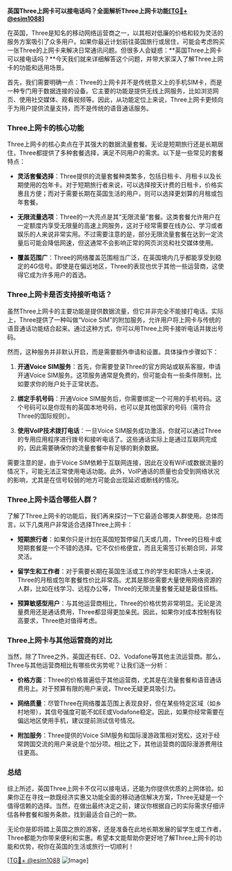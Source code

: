 **英国Three上网卡可以接电话吗？全面解析Three上网卡功能[[TG💪+ @esim1088](https://t.me/s/esim1088)]**

在英国，Three是知名的移动网络运营商之一，以其相对低廉的价格和较为灵活的服务方案吸引了众多用户。如果你最近计划前往英国旅行或居住，可能会考虑购买一张Three的上网卡来解决日常通讯问题。但很多人会疑惑：**英国Three上网卡可以接电话吗？**今天我们就来详细解答这个问题，并带大家深入了解Three上网卡的功能和适用场景。

首先，我们需要明确一点：Three的上网卡并不是传统意义上的手机SIM卡，而是一种专门用于数据连接的设备。它主要的功能是提供无线上网服务，比如浏览网页、使用社交媒体、观看视频等。因此，从功能定位上来说，Three上网卡更倾向于为用户提供流量支持，而不是传统的语音通话服务。

### Three上网卡的核心功能

Three上网卡的核心卖点在于其强大的数据流量套餐。无论是短期旅行还是长期居住，Three都提供了多种套餐选择，满足不同用户的需求。以下是一些常见的套餐特点：

- **灵活套餐选择**：Three提供的流量套餐种类繁多，包括日租卡、月租卡以及长期使用的包年卡。对于短期旅行者来说，可以选择按天计费的日租卡，价格实惠且方便；而对于需要长期在英国生活的用户，则可以选择更划算的月租或包年套餐。
  
- **无限流量选项**：Three的一大亮点是其“无限流量”套餐。这类套餐允许用户在一定额度内享受无限量的高速上网服务，这对于经常需要在线办公、学习或者娱乐的人来说非常实用。不过需要注意的是，部分无限流量套餐在达到一定流量后可能会降低网速，但这通常不会影响正常的网页浏览和社交媒体使用。

- **覆盖范围广**：Three的网络覆盖范围相当广泛，在英国境内几乎都能享受到稳定的4G信号。即使是在偏远地区，Three的表现也优于其他一些运营商，这使得它成为许多用户的首选。

### Three上网卡是否支持接听电话？

虽然Three上网卡的主要功能是提供数据流量，但它并非完全不能接打电话。实际上，Three提供了一种叫做“Voice SIM”的附加服务，允许用户将上网卡与传统的语音通话功能结合起来。通过这种方式，你可以用Three上网卡接听电话并拨出号码。

然而，这种服务并非默认开启，而是需要额外申请和设置。具体操作步骤如下：

1. **开通Voice SIM服务**：首先，你需要登录Three的官方网站或联系客服，申请开通Voice SIM服务。这项服务通常是免费的，但可能会有一些条件限制，比如要求你的账户处于正常状态。

2. **绑定手机号码**：开通Voice SIM服务后，你需要绑定一个可用的手机号码。这个号码可以是你现有的英国本地号码，也可以是其他国家的号码（需符合Three的国际规则）。

3. **使用VoIP技术拨打电话**：一旦Voice SIM服务成功激活，你就可以通过Three的专用应用程序进行拨号和接听电话了。这些通话实际上是通过互联网完成的，因此需要确保你的流量套餐中有足够的剩余数据。

需要注意的是，由于Voice SIM依赖于互联网连接，因此在没有WiFi或数据流量的情况下，可能无法正常使用电话功能。此外，VoIP通话的质量也会受到网络状况的影响，尤其是在信号较弱的地方可能会出现延迟或断线的情况。

### Three上网卡适合哪些人群？

了解了Three上网卡的功能后，我们再来探讨一下它最适合哪类人群使用。总体而言，以下几类用户非常适合选择Three上网卡：

- **短期旅行者**：如果你只是计划在英国短暂停留几天或几周，Three的日租卡或短期套餐是一个不错的选择。它不仅价格便宜，而且无需签订长期合同，非常灵活。

- **留学生和工作者**：对于需要长期在英国生活或工作的学生和职场人士来说，Three的月租或包年套餐性价比非常高。尤其是那些需要大量使用网络资源的人群，比如在线学习、远程办公等，Three的无限流量套餐无疑是最佳搭档。

- **预算敏感型用户**：与其他运营商相比，Three的价格优势非常明显。无论是流量费用还是通话费用，Three都显得更加亲民。因此，如果你对成本控制有较高要求，Three绝对值得考虑。

### Three上网卡与其他运营商的对比

当然，除了Three之外，英国还有EE、O2、Vodafone等其他主流运营商。那么，Three与其他运营商相比有哪些优劣势呢？让我们逐一分析：

- **价格方面**：Three的价格普遍低于其他运营商，尤其是在流量套餐和语音通话费用上。对于预算有限的用户来说，Three无疑更具吸引力。

- **网络质量**：尽管Three在网络覆盖范围上表现良好，但在某些特定区域（如乡村地带），其信号强度可能不如EE或Vodafone稳定。因此，如果你经常需要在偏远地区使用手机，建议提前测试信号情况。

- **附加服务**：Three提供的Voice SIM服务和国际漫游政策相对宽松，这对于经常跨国交流的用户来说是个加分项。相比之下，其他运营商的国际漫游费用往往更高。

### 总结

综上所述，英国Three上网卡不仅可以接电话，还能为你提供优质的上网体验。如果你正在寻找一款既经济实惠又功能全面的移动通信解决方案，Three无疑是一个值得信赖的选择。当然，在做出最终决定之前，建议你根据自己的实际需求仔细评估各种套餐和服务条款，找到最适合自己的一款。

无论你是即将踏上英国之旅的游客，还是准备在此地长期发展的留学生或工作者，Three都能为你带来便利和实惠。希望本文能帮助你更好地了解Three上网卡的功能和优势，祝你在英国的生活或旅行一切顺利！

[[TG💪+ @esim1088](https://t.me/s/esim1088) ![Image](https://i.postimg.cc/4NQfJmqS/Snipaste-2025-05-13-00-14-12.png)]